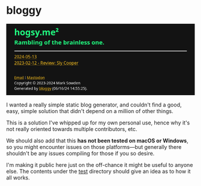# bloggy

![Preview](resources/preview.png)

I wanted a really simple static blog generator, and couldn't find a good, easy, simple solution that didn't depend on a million of other things. 

This is a solution I've whipped up for my own personal use, hence why it's not really oriented towards multiple contributors, etc.

We should also add that this **has not been tested on macOS or Windows**, so you might encounter issues on those platforms—but generally there shouldn't be any issues compiling for those if you so desire.

I'm making it public here just on the off-chance it might be useful to anyone else.
The contents under the [test](test) directory should give an idea as to how it all works.
